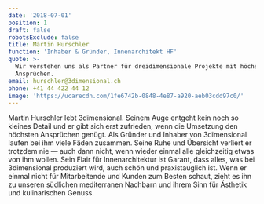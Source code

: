 ```yaml
---
date: '2018-07-01'
position: 1
draft: false
robotsExclude: false
title: Martin Hurschler
function: 'Inhaber & Gründer, Innenarchitekt HF'
quote: >-
  Wir verstehen uns als Partner für dreidimensionale Projekte mit höchsten
  Ansprüchen.
email: hurschler@3dimensional.ch
phone: +41 44 422 44 12
image: 'https://ucarecdn.com/1fe6742b-0848-4e87-a920-aeb03cdd97c0/'
---
```

Martin Hurschler lebt 3dimensional. Seinem Auge entgeht kein noch so kleines Detail und er gibt sich erst zufrieden, wenn die Umsetzung den höchsten Ansprüchen genügt. Als Gründer und Inhaber von 3dimensional laufen bei ihm viele Fäden zusammen. Seine Ruhe und Übersicht verliert er trotzdem nie — auch dann nicht, wenn wieder einmal alle gleichzeitig etwas von ihm wollen. Sein Flair für Innenarchitektur ist Garant, dass alles, was bei 3dimensional produziert wird, auch schön und praxistauglich ist. Wenn er einmal nicht für Mitarbeitende und Kunden zum Besten schaut, zieht es ihn zu unseren südlichen mediterranen Nachbarn und ihrem Sinn für Ästhetik und kulinarischen Genuss.
